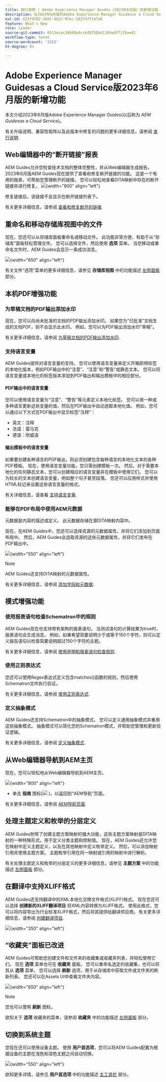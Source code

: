 ```yaml
---
title: 发行说明 | Adobe Experience Manager Guides（2023年6月版）的新增功能
description: 在2023年6月版的Adobe Experience Manager Guidesas a Cloud Service中了解新增功能和增强功能
exl-id: 625f9702-2b91-4622-9fec-282f47f1d7a6
feature: What's New
role: Leader
source-git-commit: 0513ecac38840a4cc649758bd1180edff1f8aed1
workflow-type: tm+mt
source-wordcount: '1212'
ht-degree: 0%

---
```


# Adobe Experience Manager Guidesas a Cloud Service版2023年6月版的新增功能

本文介绍2023年6月版Adobe Experience Manager Guides(以后称为 *AEM Guidesas a Cloud Service*)。

有关升级说明、兼容性矩阵以及此版本中修复的问题的更多详细信息，请参阅 [发行说明](release-notes-2023.6.0.md).

## Web编辑器中的“断开链接”报表

AEM Guides允许您检查技术文档的整体完整性，并从Web编辑器生成报告。 2023年6月版AEM Guides现在提供了查看和修复断开链接的功能。 这是一个有用的报表，可帮助您管理断开的链接。 您可以轻松地查看DITA映射中存在的断开链接并进行修复。
![](assets/broken-link-report.png){width="800" align="left"}

修复链接后，该链接不会显示在断开链接列表下。

有关更多详细信息，请参阅 [查看和修复断开的链接](../user-guide/reports-web-editor.md#report-broken-links).

## 重命名和移动存储库视图中的文件

现在，您还可以从存储库面板重命名或移动文件。 此功能非常方便，有助于从“存储库”面板轻松管理文件。 您可以选择文件，然后使用 **选项** 菜单。 当您移动或重命名文件时，AEM Guides会显示一条成功消息。

![](assets/rename-move-assets.png){width="650" align="left"}

有关文件“选项”菜单的更多详细信息，请参见 **存储库视图** 中的功能描述 [左侧面板](../user-guide/web-editor-features.md#id2051EA0M0HS) 部分。

## 本机PDF增强功能

### 为草稿文档的PDF输出添加水印

现在，您可以向尚未批准的文档的PDF输出添加水印。 如果您为“已批准”文档生成的文档PDF，则不会显示此水印。 例如，您可以为PDF输出添加水印“草稿”。

有关更多详细信息，请参阅 [为草稿文档的PDF输出添加水印](../native-pdf/use-javascript-content-style.md#watermark-draft-document).

### 支持语言变量

AEM Guides提供对语言变量的支持。 您可以使用语言变量来定义开箱即用标签的本地化版本，例如PDF输出中的“注意”、“注意”和“警告”或静态文本。
您可以将语言变量或本地化的标签版本添加到PDF输出和输出模板中的相应部分。

#### PDF输出中的语言变量

您可以使用语言变量为“注意”、“警告”等元素定义本地化标签。 您可以用一种或多种语言更新这些变量的值，然后在PDF输出中自动选取本地化值。
例如，您可以通过以下方式在PDF输出中显示标签“注释”：

* 英文：注释
* 法语：雷马克
* 德语：欣威语

#### 输出模板中的语言变量

如果要创建各种语言的PDF输出，则必须创建包含每种语言的本地化文本的各种PDF模板。 现在，使用语言变量功能，您只需创建模板一次。 然后，对于需要本地化的任何静态文本，您可以创建相应的语言变量并在模板中使用它们。
您可以为较长的文本创建语言变量，例如整个句子甚至段落。 您还可以应用样式并使用HTML标记来设置这些语言变量的格式。

有关详细信息，请查看 [支持语言变量](../native-pdf/native-pdf-language-variables.md).

### 能够在PDF布局中使用AEM元数据

元数据是内容的描述或定义。 此元数据存储在源DITA映射内容中。

现在，在AEM Guides中，您还可以选择资源的元数据属性，并将它们添加到页面布局中。 然后，AEM Guides会选取资源的这些元数据属性，并将它们发布在PDF输出中。


![](assets/native-pdf-metadata-asset.png){width="550" align="left"}

>[!NOTE]
>
> AEM Guides还支持DITA映射的元数据属性。

有关更多详细信息，请参阅 [添加字段和元数据](../native-pdf/design-page-layout.md#add-fields-metadata).


## 模式增强功能

### 使用报表语句检查Schematron中的规则

AEM Guides现在也支持带有架构的报表语句。 当测试语句的计算结果为true时，报表语句会生成消息。 例如，如果希望简要说明少于或等于150个字符，则可以定义报告语句以检查简要说明超过150个字符的主题。

有关更多详细信息，请参阅 [使用声明和报表语句检查规则](../user-guide/support-schematron-file.md#schematron-assert-report).

### 使用正则表达式

您还可以使用Regex表达式定义包含matches()函数的规则，然后使用Schematron文件执行验证。

有关更多详细信息，请参阅 [使用正则表达式](../user-guide/support-schematron-file.md#schematron-assert-report).


### 定义抽象模式

AEM Guides还支持Schematron中的抽象模式。 您可以定义通用抽象模式并重用这些抽象模式。 抽象模式可以简化您的Schematron模式，并帮助您管理和更新验证逻辑。


有关更多详细信息，请参阅 [定义抽象模式](../user-guide/support-schematron-file.md#schematron-abstract-patterns).

## 从Web编辑器导航到AEM主页

现在，您可以轻松地从Web编辑器导航到AEM主页。

![](assets/web-editor-launch-page.png){width="800" align="left"}

* 单击 **指南** 图标(![](assets/aem-guides-icon.png) )，以返回到“AEM导航”页面。


有关更多详细信息，请参阅 [AEM导航页面](../user-guide/web-editor-launch-editor.md#id2056BG00RZJ).

## 处理主题定义和枚举的分层定义

AEM Guides附带了创建主题方案映射的强大功能，这些主题方案映射是DITA映射的一种特殊形式，用于定义分类主题和控制值。 现在，AEM Guides还允许您在映射中定义主题定义，以及在其他映射中定义枚举定义。 然后，可以添加映射引用并使用主题方案。
主题枚举引用在同一映射或引用的映射中进行解析。

有关处理主题定义和枚举的分层定义的更多详细信息，请参见 **主题方案** 中的功能描述 [左侧面板](../user-guide/web-editor-features.md#id2051EA0M0HS) 部分。

## 在翻译中支持XLIFF格式

AEM Guides还支持翻译中的XML本地化交换文件格式(XLIFF)格式。 现在您还可以选择 **创建新的XLIFF翻译项目** 将XML内容转换为XLIFF格式。
使用此格式，您可以将内容导出为行业标准XLIFF格式，然后将其提供给翻译供应商。 有关更多详细信息，请参阅 [创建翻译项目](../user-guide/translate-documents-web-editor.md#create-translation-project).

![](assets/translation-project-types.png){width="350" align="left"}



## “收藏夹”面板已改进

AEM Guides可帮助您创建文件和文件夹的收藏集或收藏夹列表，并轻松使用它们。 现在 **选项** 菜单也可在 **收藏夹** 面板。 您可以重命名选定的收藏集，也可以将其从 **选项** 菜单。 您可以选择 **刷新** 选项，用于从存储库中获取文件或文件夹的刷新列表。 您还可以在Assets UI中查看文件夹内容。

![](assets/favorites-options.png){width="650" align="left"}

>[!NOTE]
>
> 您也可以使用 **刷新** 图标。

欲知关于 **选项** 收藏夹的菜单，请参阅 **收藏夹** 中的功能描述 [左侧面板](../user-guide/web-editor-features.md#id2051EA0M0HS) 部分。

## 切换到系统主题

您现在还可以使用设备主题。 使用 **用户首选项**，您可以将AEM Guides配置为根据设备的主题在浅色和深色主题之间自动切换。

![](assets/device-theme-user-preferences.png){width="550" align="left"}

欲知更多详情，请参见 **用户首选项** 中的功能描述 [主工具栏](../user-guide/web-editor-features.md#id2051EA0G05Z) 部分。
